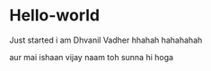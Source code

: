 # Hello-world
Just started
i am Dhvanil Vadher 
hhahah hahahahah

aur mai ishaan vijay naam toh sunna hi hoga
